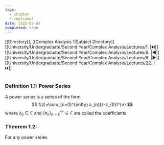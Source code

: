 ```yaml
---
tags:
  - chapter
  - cmplxanal
date: 2025-02-03
completed: true
---
```

[[Directory]], [[Complex Analysis 1|Subject Directory]]
[[University/Undergraduate/Second Year/Complex Analysis/Lectures/1. |🞀🞀]] [[University/Undergraduate/Second Year/Complex Analysis/Lectures/6. |◀]] [[University/Undergraduate/Second Year/Complex Analysis/Lectures/8. |▶]] [[University/Undergraduate/Second Year/Complex Analysis/Lectures/22. |🞂🞂]]
# 
## 
### Definition 1.1: Power Series
A power series is a series of the form
$$
f(z)=\sum_{n=0}^{\infty} a_{n}(z-z_{0})^{n}
$$
where ${} z_{0} \in \mathbb{C} {}$ and ${} \{ a_{n} \}_{n=0}^{\infty} \subseteq \mathbb{C} {}$ are called the coefficients
### Theorem 1.2: 
For any power series 